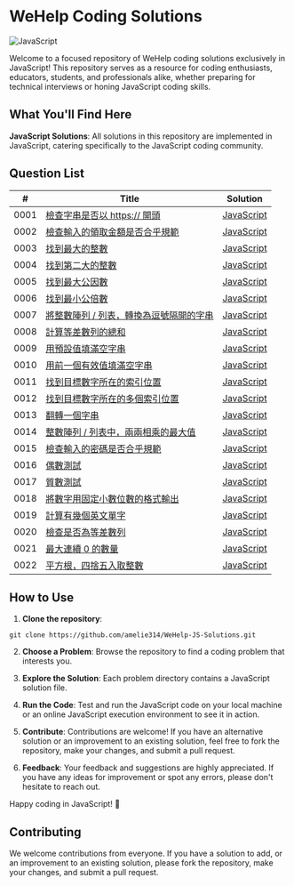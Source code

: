 # WeHelp Coding Solutions
![JavaScript](https://camo.githubusercontent.com/9fd2b512bf3030d47fcbc63463da3c3bef662bd15c68acc9c501489bf46ad1de/68747470733a2f2f696d672e736869656c64732e696f2f62616467652f6c616e67756167652d4a6176615363726970742d79656c6c6f772e737667 "JavaScript")

Welcome to a focused repository of WeHelp coding solutions exclusively in JavaScript! This repository serves as a resource for coding enthusiasts, educators, students, and professionals alike, whether preparing for technical interviews or honing JavaScript coding skills.

## What You'll Find Here

**JavaScript Solutions**: All solutions in this repository are implemented in JavaScript, catering specifically to the JavaScript coding community.

## Question List

| #    | Title                                                              | Solution        |
|------|--------------------------------------------------------------------|-----------------|
| 0001 | [檢查字串是否以 https:// 開頭](https://wehelp.tw/coding/problem/1)                 | [JavaScript](https://github.com/amelie314/WeHelp-JS-Solutions/blob/main/0001/0001.js)     |
| 0002 | [檢查輸入的領取金額是否合乎規範](https://wehelp.tw/coding/problem/2)  | [JavaScript](https://github.com/amelie314/WeHelp-JS-Solutions/blob/main/0002/0002.js)      |
| 0003 | [找到最大的整數](https://wehelp.tw/coding/problem/3) | [JavaScript](https://github.com/amelie314/WeHelp-JS-Solutions/blob/main/0003/0003.js)      |
| 0004 | [找到第二大的整數](https://wehelp.tw/coding/problem/4) | [JavaScript](https://github.com/amelie314/WeHelp-JS-Solutions/blob/main/0004/0004.js)      |
| 0005 | [找到最大公因數](https://wehelp.tw/coding/problem/5) | [JavaScript](https://github.com/amelie314/WeHelp-JS-Solutions/blob/main/0005/0005.js)      |
| 0006 | [找到最小公倍數](https://wehelp.tw/coding/problem/6) | [JavaScript](https://github.com/amelie314/WeHelp-JS-Solutions/blob/main/0006/0006.js)   |  
| 0007 | [將整數陣列 / 列表，轉換為逗號隔開的字串](https://wehelp.tw/coding/problem/7) | [JavaScript](https://github.com/amelie314/WeHelp-JS-Solutions/blob/main/0007/0007.js)   |  
| 0008 | [計算等差數列的總和](https://wehelp.tw/coding/problem/8) | [JavaScript](https://github.com/amelie314/WeHelp-JS-Solutions/blob/main/0008/0008.js)   |  
| 0009 | [用預設值填滿空字串](https://wehelp.tw/coding/problem/9) | [JavaScript](https://github.com/amelie314/WeHelp-JS-Solutions/blob/main/0009/0009.js)   |  
| 0010 | [用前一個有效值填滿空字串](https://wehelp.tw/coding/problem/10) | [JavaScript](https://github.com/amelie314/WeHelp-JS-Solutions/blob/main/0010/0010.js)   |  
| 0011 | [找到目標數字所在的索引位置](https://wehelp.tw/coding/problem/11) | [JavaScript](https://github.com/amelie314/WeHelp-JS-Solutions/blob/main/0011/0011.js)   |  
| 0012 | [找到目標數字所在的多個索引位置](https://wehelp.tw/coding/problem/12) | [JavaScript](https://github.com/amelie314/WeHelp-JS-Solutions/blob/main/0012/0012.js)   |  
| 0013 | [翻轉一個字串](https://wehelp.tw/coding/problem/13) | [JavaScript](https://github.com/amelie314/WeHelp-JS-Solutions/blob/main/0013/0013.js)   | 
| 0014 | [整數陣列 / 列表中，兩兩相乘的最大值](https://wehelp.tw/coding/problem/14) | [JavaScript](https://github.com/amelie314/WeHelp-JS-Solutions/blob/main/0014/0014.js)   | 
| 0015 | [檢查輸入的密碼是否合乎規範](https://wehelp.tw/coding/problem/15) | [JavaScript](https://github.com/amelie314/WeHelp-JS-Solutions/blob/main/0015/0015.js)   | 
| 0016 | [偶數測試](https://wehelp.tw/coding/problem/16) | [JavaScript](https://github.com/amelie314/WeHelp-JS-Solutions/blob/main/0016/0016.js)   | 
| 0017 | [質數測試](https://wehelp.tw/coding/problem/17) | [JavaScript](https://github.com/amelie314/WeHelp-JS-Solutions/blob/main/0017/0017.js)   | 
| 0018 | [將數字用固定小數位數的格式輸出](https://wehelp.tw/coding/problem/18) | [JavaScript](https://github.com/amelie314/WeHelp-JS-Solutions/blob/main/0018/0018.js)   | 
| 0019 | [計算有幾個英文單字](https://wehelp.tw/coding/problem/19) | [JavaScript](https://github.com/amelie314/WeHelp-JS-Solutions/blob/main/0019/0019.js)   | 
| 0020 | [檢查是否為等差數列](https://wehelp.tw/coding/problem/20) | [JavaScript](https://github.com/amelie314/WeHelp-JS-Solutions/blob/main/0020/0020.js)   | 
| 0021 | [最大連續 0 的數量](https://wehelp.tw/coding/problem/21) | [JavaScript](https://github.com/amelie314/WeHelp-JS-Solutions/blob/main/0021/0021.js)   | 
| 0022 | [平方根，四捨五入取整數](https://wehelp.tw/coding/problem/22) | [JavaScript](https://github.com/amelie314/WeHelp-JS-Solutions/blob/main/0022/0022.js)   | 

## How to Use

1. **Clone the repository**:
```
git clone https://github.com/amelie314/WeHelp-JS-Solutions.git
```
2. **Choose a Problem**:
Browse the repository to find a coding problem that interests you.

3. **Explore the Solution**:
Each problem directory contains a JavaScript solution file.

4. **Run the Code**:
Test and run the JavaScript code on your local machine or an online JavaScript execution environment to see it in action.

5. **Contribute**:
Contributions are welcome! If you have an alternative solution or an improvement to an existing solution, feel free to fork the repository, make your changes, and submit a pull request.

6. **Feedback**:
Your feedback and suggestions are highly appreciated. If you have any ideas for improvement or spot any errors, please don't hesitate to reach out.

Happy coding in JavaScript! 🚀

## Contributing

We welcome contributions from everyone. If you have a solution to add, or an improvement to an existing solution, please fork the repository, make your changes, and submit a pull request.

